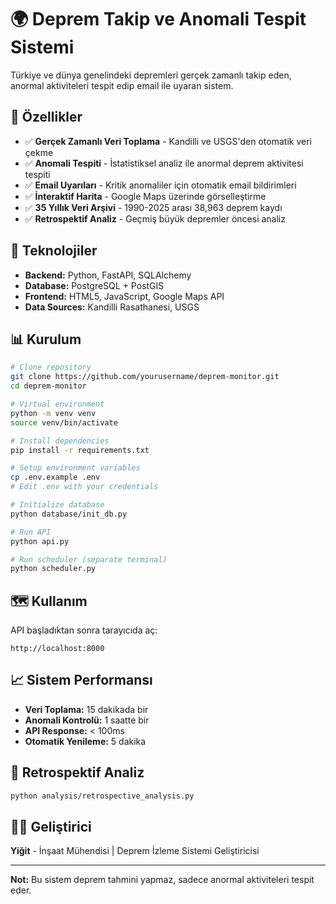 # 🌍 Deprem Takip ve Anomali Tespit Sistemi

Türkiye ve dünya genelindeki depremleri gerçek zamanlı takip eden, anormal aktiviteleri tespit edip email ile uyaran sistem.

## 🎯 Özellikler

- ✅ **Gerçek Zamanlı Veri Toplama** - Kandilli ve USGS'den otomatik veri çekme
- ✅ **Anomali Tespiti** - İstatistiksel analiz ile anormal deprem aktivitesi tespiti
- ✅ **Email Uyarıları** - Kritik anomaliler için otomatik email bildirimleri
- ✅ **İnteraktif Harita** - Google Maps üzerinde görselleştirme
- ✅ **35 Yıllık Veri Arşivi** - 1990-2025 arası 38,963 deprem kaydı
- ✅ **Retrospektif Analiz** - Geçmiş büyük depremler öncesi analiz

## 🚀 Teknolojiler

- **Backend:** Python, FastAPI, SQLAlchemy
- **Database:** PostgreSQL + PostGIS
- **Frontend:** HTML5, JavaScript, Google Maps API
- **Data Sources:** Kandilli Rasathanesi, USGS

## 📊 Kurulum
```bash
# Clone repository
git clone https://github.com/yourusername/deprem-monitor.git
cd deprem-monitor

# Virtual environment
python -m venv venv
source venv/bin/activate

# Install dependencies
pip install -r requirements.txt

# Setup environment variables
cp .env.example .env
# Edit .env with your credentials

# Initialize database
python database/init_db.py

# Run API
python api.py

# Run scheduler (separate terminal)
python scheduler.py
```

## 🗺️ Kullanım

API başladıktan sonra tarayıcıda aç:
```
http://localhost:8000
```

## 📈 Sistem Performansı

- **Veri Toplama:** 15 dakikada bir
- **Anomali Kontrolü:** 1 saatte bir
- **API Response:** < 100ms
- **Otomatik Yenileme:** 5 dakika

## 🔬 Retrospektif Analiz
```bash
python analysis/retrospective_analysis.py
```

## 👨‍💻 Geliştirici

**Yiğit** - İnşaat Mühendisi | Deprem İzleme Sistemi Geliştiricisi

---

**Not:** Bu sistem deprem tahmini yapmaz, sadece anormal aktiviteleri tespit eder.